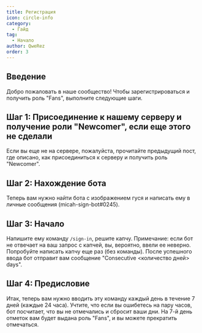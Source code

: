 ```yaml
---
title: Регистрация
icon: circle-info
category:
  - Гайд
tag:
  - Начало
author: QweRez
order: 3
---
```


## Введение

Добро пожаловать в наше сообщество! Чтобы зарегистрироваться и получить роль "Fans", выполните следующие шаги.

## Шаг 1: Присоединение к нашему серверу и получение роли "Newcomer", если еще этого не сделали

Если вы еще не на сервере, пожалуйста, прочитайте предыдущий пост, где описано, как присоединиться к серверу и получить роль "Newcomer".

## Шаг 2: Нахождение бота

Теперь вам нужно найти бота с изображением гуся и написать ему в личные сообщения (micah-sign-bot#0245).

## Шаг 3: Начало

Напишите ему команду `/sign-in`, решите капчу. Примечание: если бот не отвечает на ваш запрос с капчей, вы, вероятно, ввели ее неверно. Попробуйте написать капчу еще раз (без команды). После успешного ввода бот отправит вам сообщение "Consecutive <количество дней> days".

## Шаг 4: Предисловие

Итак, теперь вам нужно вводить эту команду каждый день в течение 7 дней (каждые 24 часа). Учтите, что если вы ошибетесь на пару часов, бот посчитает, что вы не отмечались и сбросит ваши дни. На 7-й день отметок вам будет выдана роль "Fans", и вы можете прекратить отмечаться.
